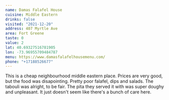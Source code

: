 ```yaml
---
name: Damas Falafel House
cuisine: Middle Eastern
drinks: false
visited: "2021-12-20"
address: 407 Myrtle Ave
area: Fort Greene
taste: 0
value: 2
lat: 40.69327516781905
lon: -73.96955709484787
menu: https://www.damasfalafelhousemenu.com/
phone: "+17188526677"
---
```


This is a cheap neighbourhood middle eastern place. Prices are very good, but the food was disapointing. Pretty poor falafel, dips and salads. The tabouli was alright, to be fair. The pita they served it with was super doughy and unpleasant. It just doesn't seem like there's a bunch of care here.
